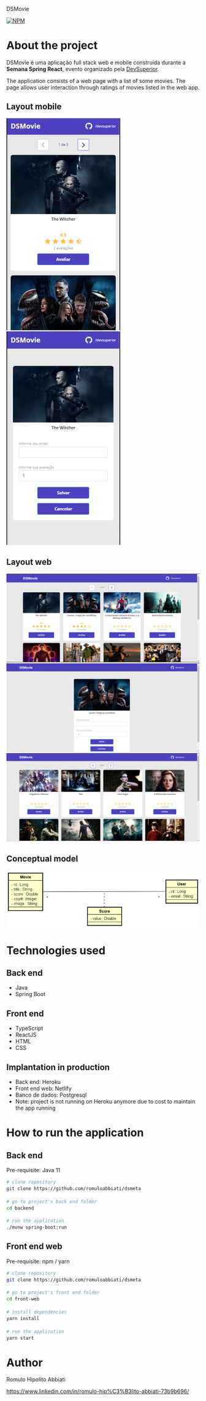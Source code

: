 DSMovie

[![NPM](https://img.shields.io/npm/l/react)](https://github.com/MatheusAlvarez/projeto-dsmovie/blob/main/LICENSE) 

# About the project

DSMovie é uma aplicação full stack web e mobile construída durante a **Semana Spring React**, evento organizado pela [DevSuperior](https://devsuperior.com "Site da DevSuperior").

The application consists of a web page with a list of some movies. The page allows user interaction through ratings of movies listed in the web app. 

## Layout mobile
![Mobile 1](https://github.com/MatheusAlvarez/projeto-dsmovie/blob/main/_assets/mob1.PNG) ![Mobile 2](https://github.com/MatheusAlvarez/projeto-dsmovie/blob/main/_assets/mob2.PNG)

## Layout web
![Web1](https://github.com/MatheusAlvarez/projeto-dsmovie/blob/main/_assets/web1.PNG)
![Web2](https://github.com/MatheusAlvarez/projeto-dsmovie/blob/main/_assets/web2.PNG)
![Web3](https://github.com/MatheusAlvarez/projeto-dsmovie/blob/main/_assets/web3.PNG)

## Conceptual model
![Modelo Conceitual](https://github.com/MatheusAlvarez/projeto-dsmovie/blob/main/_assets/MC.PNG)

# Technologies used
## Back end
- Java
- Spring Boot

## Front end
- TypeScript
- ReactJS
- HTML
- CSS

## Implantation in production
- Back end: Heroku
- Front end web: Netlify
- Banco de dados: Postgresql
- Note: project is not running on Heroku anymore due to cost to maintain the app running

# How to run the application

## Back end
Pre-requisite: Java 11

```bash
# clone repository
git clone https://github.com/romuloabbiati/dsmeta

# go to project's back end folder
cd backend

# run the application
./mvnw spring-boot:run
```

## Front end web
Pre-requisite: npm / yarn

```bash
# clone repository
git clone https://github.com/romuloabbiati/dsmeta

# go to project's front end folder
cd front-web

# install dependencies
yarn install

# run the application
yarn start
```

# Author

Romulo Hipolito Abbiati

https://www.linkedin.com/in/romulo-hip%C3%B3lito-abbiati-73b9b696/
